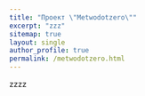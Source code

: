 ```yaml
---
title: "Проект \"Metwodotzero\""
excerpt: "zzz"
sitemap: true
layout: single
author_profile: true
permalink: /metwodotzero.html
---
```


zzzz